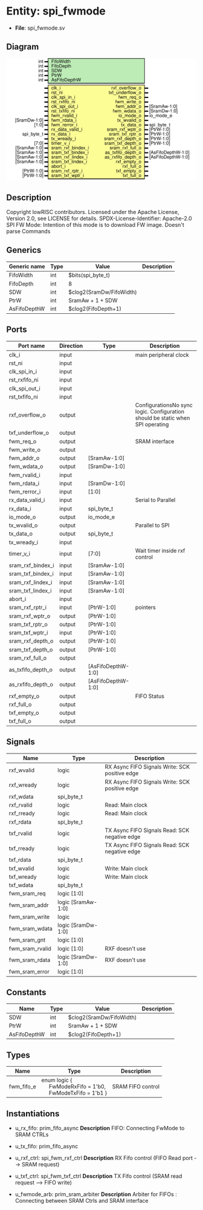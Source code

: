 # Entity: spi_fwmode

- **File**: spi_fwmode.sv
## Diagram

![Diagram](spi_fwmode.svg "Diagram")
## Description

Copyright lowRISC contributors.
 Licensed under the Apache License, Version 2.0, see LICENSE for details.
 SPDX-License-Identifier: Apache-2.0
 SPI FW Mode: Intention of this mode is to download FW image. Doesn't parse Commands
 
## Generics

| Generic name | Type | Value                    | Description |
| ------------ | ---- | ------------------------ | ----------- |
| FifoWidth    | int  | $bits(spi_byte_t)        |             |
| FifoDepth    | int  | 8                        |             |
| SDW          | int  | $clog2(SramDw/FifoWidth) |             |
| PtrW         | int  | SramAw + 1 + SDW         |             |
| AsFifoDepthW | int  | $clog2(FifoDepth+1)      |             |
## Ports

| Port name         | Direction | Type               | Description                                                                     |
| ----------------- | --------- | ------------------ | ------------------------------------------------------------------------------- |
| clk_i             | input     |                    | main peripheral clock                                                           |
| rst_ni            | input     |                    |                                                                                 |
| clk_spi_in_i      | input     |                    |                                                                                 |
| rst_rxfifo_ni     | input     |                    |                                                                                 |
| clk_spi_out_i     | input     |                    |                                                                                 |
| rst_txfifo_ni     | input     |                    |                                                                                 |
| rxf_overflow_o    | output    |                    | ConfigurationsNo sync logic. Configuration should be static when SPI operating  |
| txf_underflow_o   | output    |                    |                                                                                 |
| fwm_req_o         | output    |                    | SRAM interface                                                                  |
| fwm_write_o       | output    |                    |                                                                                 |
| fwm_addr_o        | output    | [SramAw-1:0]       |                                                                                 |
| fwm_wdata_o       | output    | [SramDw-1:0]       |                                                                                 |
| fwm_rvalid_i      | input     |                    |                                                                                 |
| fwm_rdata_i       | input     | [SramDw-1:0]       |                                                                                 |
| fwm_rerror_i      | input     | [1:0]              |                                                                                 |
| rx_data_valid_i   | input     |                    | Serial to Parallel                                                              |
| rx_data_i         | input     | spi_byte_t         |                                                                                 |
| io_mode_o         | output    | io_mode_e          |                                                                                 |
| tx_wvalid_o       | output    |                    | Parallel to SPI                                                                 |
| tx_data_o         | output    | spi_byte_t         |                                                                                 |
| tx_wready_i       | input     |                    |                                                                                 |
| timer_v_i         | input     | [7:0]              | Wait timer inside rxf control                                                   |
| sram_rxf_bindex_i | input     | [SramAw-1:0]       |                                                                                 |
| sram_txf_bindex_i | input     | [SramAw-1:0]       |                                                                                 |
| sram_rxf_lindex_i | input     | [SramAw-1:0]       |                                                                                 |
| sram_txf_lindex_i | input     | [SramAw-1:0]       |                                                                                 |
| abort_i           | input     |                    |                                                                                 |
| sram_rxf_rptr_i   | input     | [PtrW-1:0]         | pointers                                                                        |
| sram_rxf_wptr_o   | output    | [PtrW-1:0]         |                                                                                 |
| sram_txf_rptr_o   | output    | [PtrW-1:0]         |                                                                                 |
| sram_txf_wptr_i   | input     | [PtrW-1:0]         |                                                                                 |
| sram_rxf_depth_o  | output    | [PtrW-1:0]         |                                                                                 |
| sram_txf_depth_o  | output    | [PtrW-1:0]         |                                                                                 |
| sram_rxf_full_o   | output    |                    |                                                                                 |
| as_txfifo_depth_o | output    | [AsFifoDepthW-1:0] |                                                                                 |
| as_rxfifo_depth_o | output    | [AsFifoDepthW-1:0] |                                                                                 |
| rxf_empty_o       | output    |                    | FIFO Status                                                                     |
| rxf_full_o        | output    |                    |                                                                                 |
| txf_empty_o       | output    |                    |                                                                                 |
| txf_full_o        | output    |                    |                                                                                 |
## Signals

| Name            | Type               | Description                                     |
| --------------- | ------------------ | ----------------------------------------------- |
| rxf_wvalid      | logic              | RX Async FIFO Signals Write: SCK positive edge  |
| rxf_wready      | logic              | RX Async FIFO Signals Write: SCK positive edge  |
| rxf_wdata       | spi_byte_t         |                                                 |
| rxf_rvalid      | logic              | Read: Main clock                                |
| rxf_rready      | logic              | Read: Main clock                                |
| rxf_rdata       | spi_byte_t         |                                                 |
| txf_rvalid      | logic              | TX Async FIFO Signals Read: SCK negative edge   |
| txf_rready      | logic              | TX Async FIFO Signals Read: SCK negative edge   |
| txf_rdata       | spi_byte_t         |                                                 |
| txf_wvalid      | logic              | Write: Main clock                               |
| txf_wready      | logic              | Write: Main clock                               |
| txf_wdata       | spi_byte_t         |                                                 |
| fwm_sram_req    | logic        [1:0] |                                                 |
| fwm_sram_addr   | logic [SramAw-1:0] |                                                 |
| fwm_sram_write  | logic              |                                                 |
| fwm_sram_wdata  | logic [SramDw-1:0] |                                                 |
| fwm_sram_gnt    | logic        [1:0] |                                                 |
| fwm_sram_rvalid | logic        [1:0] | RXF doesn't use                                 |
| fwm_sram_rdata  | logic [SramDw-1:0] | RXF doesn't use                                 |
| fwm_sram_error  | logic        [1:0] |                                                 |
## Constants

| Name         | Type | Value                    | Description |
| ------------ | ---- | ------------------------ | ----------- |
| SDW          | int  | $clog2(SramDw/FifoWidth) |             |
| PtrW         | int  | SramAw + 1 + SDW         |             |
| AsFifoDepthW | int  | $clog2(FifoDepth+1)      |             |
## Types

| Name       | Type                                                                                                                                      | Description        |
| ---------- | ----------------------------------------------------------------------------------------------------------------------------------------- | ------------------ |
| fwm_fifo_e | enum logic {<br><span style="padding-left:20px">     FwModeRxFifo = 1'b0,<br><span style="padding-left:20px">     FwModeTxFifo = 1'b1   } | SRAM FIFO control  |
## Instantiations

- u_rx_fifo: prim_fifo_async
**Description**
FIFO: Connecting FwMode to SRAM CTRLs

- u_tx_fifo: prim_fifo_async
- u_rxf_ctrl: spi_fwm_rxf_ctrl
**Description**
RX Fifo control (FIFO Read port --> SRAM request)

- u_txf_ctrl: spi_fwm_txf_ctrl
**Description**
TX Fifo control (SRAM read request --> FIFO write)

- u_fwmode_arb: prim_sram_arbiter
**Description**
Arbiter for FIFOs : Connecting between SRAM Ctrls and SRAM interface

